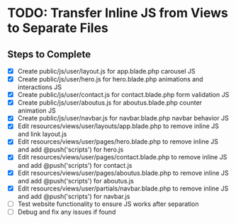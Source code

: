 # TODO: Transfer Inline JS from Views to Separate Files

## Steps to Complete

- [x] Create public/js/user/layout.js for app.blade.php carousel JS
- [x] Create public/js/user/hero.js for hero.blade.php animations and interactions JS
- [x] Create public/js/user/contact.js for contact.blade.php form validation JS
- [x] Create public/js/user/aboutus.js for aboutus.blade.php counter animation JS
- [x] Create public/js/user/navbar.js for navbar.blade.php navbar behavior JS
- [x] Edit resources/views/user/layouts/app.blade.php to remove inline JS and link layout.js
- [x] Edit resources/views/user/pages/hero.blade.php to remove inline JS and add @push('scripts') for hero.js
- [x] Edit resources/views/user/pages/contact.blade.php to remove inline JS and add @push('scripts') for contact.js
- [x] Edit resources/views/user/pages/aboutus.blade.php to remove inline JS and add @push('scripts') for aboutus.js
- [x] Edit resources/views/user/partials/navbar.blade.php to remove inline JS and add @push('scripts') for navbar.js
- [ ] Test website functionality to ensure JS works after separation
- [ ] Debug and fix any issues if found
